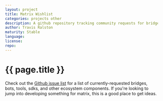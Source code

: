 ```yaml
---
layout: project
title: Matrix Wishlist
categories: projects other
description: A github repository tracking community requests for bridges, bots, and more.
author: Travis Ralston
maturity: Stable
language: 
license: 
repo: 
---
```


# {{ page.title }}
Check out the [Github issue list](https://github.com/turt2live/matrix-wishlist/issues) for a list of currently-requested bridges, bots, tools, sdks, and other ecosystem components. If you're looking to jump into developing something for matrix, this is a good place to get ideas.
